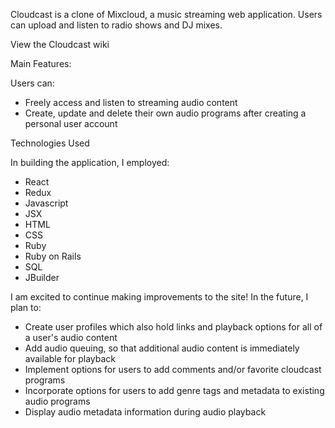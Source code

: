 Cloudcast is a clone of Mixcloud, a music streaming web application. Users can upload and listen to radio shows and DJ mixes.

View the Cloudcast wiki

Main Features:

Users can:
- Freely access and listen to streaming audio content
- Create, update and delete their own audio programs after creating a personal user account

Technologies Used

In building the application, I employed:
- React
- Redux
- Javascript
- JSX
- HTML
- CSS
- Ruby
- Ruby on Rails
- SQL
- JBuilder


I am excited to continue making improvements to the site!
In the future, I plan to:
- Create user profiles which also hold links and playback options for all of a user's audio content
- Add audio queuing, so that additional audio content is immediately
available for playback
- Implement options for users to add comments and/or favorite cloudcast programs
- Incorporate options for users to add genre tags and metadata to existing audio programs
- Display audio metadata information during audio playback
